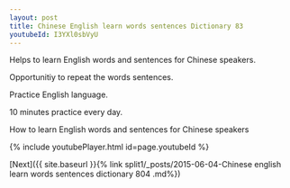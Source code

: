 ```yaml
---
layout: post
title: Chinese English learn words sentences Dictionary 83 
youtubeId: I3YXl0sbVyU
---
```

 
 
Helps to learn English words and sentences for Chinese speakers.

Opportunitiy to repeat the words sentences. 

Practice English language. 
 
10 minutes practice every day. 
 
How to learn English words and sentences for Chinese speakers 
 
{% include youtubePlayer.html id=page.youtubeId %}
 
 
[Next]({{ site.baseurl }}{% link  split1/_posts/2015-06-04-Chinese english learn words sentences dictionary 804 .md%})
 
